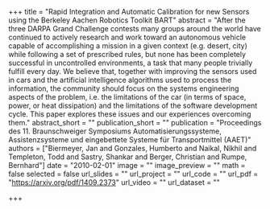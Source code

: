 +++
title = "Rapid Integration and Automatic Calibration for new Sensors using the Berkeley Aachen Robotics Toolkit BART"
abstract = "After the three DARPA Grand Challenge contests many groups around the world have continued to actively research and work toward an autonomous vehicle capable of accomplishing a mission in a given context (e.g. desert, city) while following a set of prescribed rules, but none has been completely successful in uncontrolled environments, a task that many people trivially fulfill every day. We believe that, together with improving the sensors used in cars and the artificial intelligence algorithms used to process the information, the community should focus on the systems engineering aspects of the problem, i.e. the limitations of the car (in terms of space, power, or heat dissipation) and the limitations of the software development cycle. This paper explores these issues and our experiences overcoming them."
abstract_short = ""
publication_short = ""
publication = "Proceedings des 11. Braunschweiger Symposiums Automatisierungssysteme, Assistenzsysteme und eingebettete Systeme für Transportmittel (AAET)"
authors = ["Biermeyer, Jan and Gonzales, Humberto and Naikal, Nikhil and Templeton, Todd and Sastry, Shankar and Berger, Christian and Rumpe, Bernhard"]
date = "2010-02-01"
image = ""
image_preview = ""
math = false
selected = false
url_slides = ""
url_project = ""
url_code = ""
url_pdf = "https://arxiv.org/pdf/1409.2373"
url_video = ""
url_dataset = ""

+++
